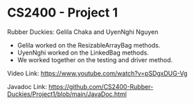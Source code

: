 # CS2400 - Project 1

Rubber Duckies: Gelila Chaka and UyenNghi Nguyen
- Gelila worked on the ResizableArrayBag methods.
- UyenNghi worked on the LinkedBag methods.
- We worked together on the testing and driver method.

Video Link: https://www.youtube.com/watch?v=pSDgxDUG-Vg

Javadoc Link: https://github.com/CS2400-Rubber-Duckies/Project1/blob/main/JavaDoc.html
